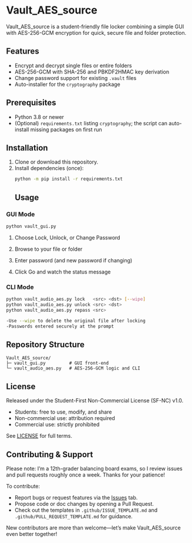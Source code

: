 # Vault_AES_source

Vault_AES_source is a student-friendly file locker combining a simple GUI with AES-256-GCM encryption for quick, secure file and folder protection.

## Features

- Encrypt and decrypt single files or entire folders  
- AES-256-GCM with SHA-256 and PBKDF2HMAC key derivation  
- Change password support for existing `.vault` files  
- Auto-installer for the `cryptography` package  

## Prerequisites

- Python 3.8 or newer  
- (Optional) `requirements.txt` listing `cryptography`; the script can auto-install missing packages on first run  

## Installation

1. Clone or download this repository.  
2. Install dependencies (once):
    ```bash
    python -m pip install -r requirements.txt
    ```
    ## Usage

### GUI Mode

```bash
python vault_gui.py
```
1. Choose Lock, Unlock, or Change Password

2. Browse to your file or folder

3. Enter password (and new password if changing)

4. Click Go and watch the status message

### CLI Mode

```bash
python vault_audio_aes.py lock   <src> <dst> [--wipe]
python vault_audio_aes.py unlock <src> <dst>
python vault_audio_aes.py repass <src>

-Use --wipe to delete the original file after locking
-Passwords entered securely at the prompt
```

## Repository Structure

```plaintext
Vault_AES_source/
├─ vault_gui.py         # GUI front-end
└─ vault_audio_aes.py   # AES-256-GCM logic and CLI

```
## License

Released under the Student-First Non-Commercial License (SF-NC) v1.0.  
- Students: free to use, modify, and share  
- Non-commercial use: attribution required  
- Commercial use: strictly prohibited  

See [LICENSE](LICENSE) for full terms.

## Contributing & Support

Please note: I’m a 12th-grader balancing board exams, so I review issues and pull requests
roughly once a week. Thanks for your patience!

To contribute:

- Report bugs or request features via the [Issues](https://github.com/your-username/Vault_AES_source/issues) tab.  
- Propose code or doc changes by opening a Pull Request.  
- Check out the templates in `.github/ISSUE_TEMPLATE.md` and
  `.github/PULL_REQUEST_TEMPLATE.md` for guidance.

New contributors are more than welcome—let’s make Vault_AES_source even better together!

